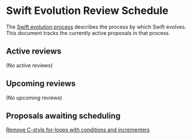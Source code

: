 # Swift Evolution Review Schedule

The [Swift evolution process][evolution-process] describes the process
by which Swift evolves. This document tracks the currently active
proposals in that process.

## Active reviews

(No active reviews)

## Upcoming reviews

(No upcoming reviews)

## Proposals awaiting scheduling

[Remove C-style for-loops with conditions and incrementers](https://github.com/apple/swift-evolution/blob/master/proposals/0007-remove-c-style-for-loops.md)

[evolution-process]: process.md  "The Swift evolution process"

